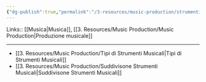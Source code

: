```yaml
---
{"dg-publish":true,"permalink":"/3-resources/music-production/strumenti-musicali/","tags":["note"]}
---
```


Links:: [[Musica\|Musica]], [[3. Resources/Music Production/Music Production\|Produzione musicale]]

---


- [[3. Resources/Music Production/Tipi di Strumenti Musicali\|Tipi di Strumenti Musicali]]
- [[3. Resources/Music Production/Suddivisone Strumenti Musicali\|Suddivisone Strumenti Musicali]]


